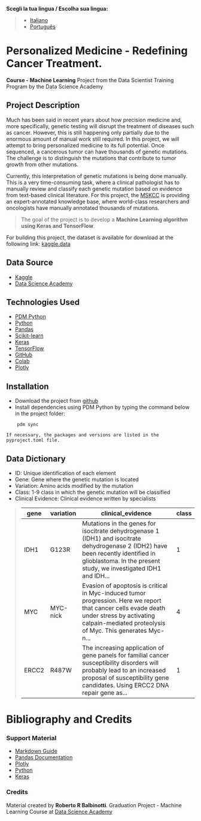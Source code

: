 **Scegli la tua lingua / Escolha sua lingua:**
>* [Italiano](README_it.md)
>* [Português](README_PT-BR.md)

# Personalized Medicine - Redefining Cancer Treatment.
**Course - Machine Learning** 
Project from the Data Scientist Training Program by the Data Science Academy

## Project Description
Much has been said in recent years about how precision medicine and, more specifically, genetic testing will disrupt the treatment of diseases such as cancer. However, this is still happening only partially due to the enormous amount of manual work still required. In this project, we will attempt to bring personalized medicine to its full potential. Once sequenced, a cancerous tumor can have thousands of genetic mutations. The challenge is to distinguish the mutations that contribute to tumor growth from other mutations.

Currently, this interpretation of genetic mutations is being done manually. This is a very time-consuming task, where a clinical pathologist has to manually review and classify each genetic mutation based on evidence from text-based clinical literature. For this project, the [MSKCC](https://en.wikipedia.org/wiki/Memorial_Sloan_Kettering_Cancer_Center) is providing an expert-annotated knowledge base, where world-class researchers and oncologists have manually annotated thousands of mutations.

> The goal of the project is to develop a **Machine Learning algorithm using Keras and TensorFlow**.

For building this project, the dataset is available for download at the following link:
[kaggle.data](https://www.kaggle.com/c/msk-redefining-cancer-treatment/data)

## Data Source

- [Kaggle](https://www.kaggle.com)
- [Data Science Academy](https://www.datascienceacademy.com.br)

## Technologies Used

- [PDM Python](https://pdm-project.org/)
- [Python](https://www.python.org/)
- [Pandas](https://pandas.pydata.org/)
- [Scikit-learn](https://scikit-learn.org/stable/)
- [Keras](https://keras.io/)
- [TensorFlow](https://www.tensorflow.org/)
- [GitHub](https://github.com/)
- [Colab](https://colab.research.google.com/)
- [Plotly](https://plotly.com/)

## Installation

- Download the project from [github](https://github.com/rbalbinotti/treat_cancer_keras)
- Install dependencies using PDM Python by typing the command below in the project folder:
```
    pdm sync
```
    If necessary, the packages and versions are listed in the pyproject.toml file.

## Data Dictionary
- ID: Unique identification of each element
- Gene: Gene where the genetic mutation is located
- Variation: Amino acids modified by the mutation
- Class: 1-9 class in which the genetic mutation will be classified
- Clinical Evidence: Clinical evidence written by specialists

>| gene  | variation | clinical_evidence | class |
>|-------|-----------|-------------------|-------|
>| IDH1  | G123R     | Mutations in the genes for isocitrate dehydrogenase 1 (IDH1) and isocitrate dehydrogenase 2 (IDH2) have been recently identified in glioblastoma. In the present study, we investigated IDH1 and IDH... | 1 |
>| MYC   | MYC-nick  | Evasion of apoptosis is critical in Myc-induced tumor progression. Here we report that cancer cells evade death under stress by activating calpain-mediated proteolysis of Myc. This generates Myc-n... | 4 |
>| ERCC2 | R487W     | The increasing application of gene panels for familial cancer susceptibility disorders will probably lead to an increased proposal of susceptibility gene candidates. Using ERCC2 DNA repair gene as... | 1 |

# Bibliography and Credits
### Support Material
- [Markdown Guide](https://www.markdownguide.org/)
- [Pandas Documentation](https://pandas.pydata.org/docs/)
- [Plotly](https://plotly.com/python/)
- [Python](https://docs.python.org/3/)
- [Keras](https://keras.io/api/)

### Credits
Material created by **Roberto R Balbinotti**.
Graduation Project - Machine Learning Course at [Data Science Academy](https://www.datascienceacademy.com.br/)